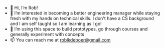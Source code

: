 - 👋 Hi, I’m Rob!
- 👀 I’m interested in becoming a better engineering manager while staying fresh with my hands on technical skills.  I don't have a CS background and I am self taught so I am learning as I go!
- 🌱 I’m using this space to build prototypes, go through courses and generally experiment with concepts
- 📫 You can reach me at roblkdeboer@gmail.com

<!---
roblkdeboer/roblkdeboer is a ✨ special ✨ repository because its `README.md` (this file) appears on your GitHub profile.
You can click the Preview link to take a look at your changes.
--->
